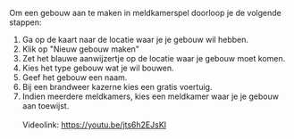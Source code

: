 Om een gebouw aan te maken in meldkamerspel doorloop je de volgende stappen:<br/>
1. Ga op de kaart naar de locatie waar je je gebouw wil hebben.
2. Klik op "Nieuw gebouw maken"
3. Zet het blauwe aanwijzertje op de locatie waar je gebouw moet komen.
4. Kies het type gebouw wat je wil bouwen.
5. Geef het gebouw een naam.
6. Bij een brandweer kazerne kies een gratis voertuig.
7. Indien meerdere meldkamers, kies een meldkamer waar je je gebouw aan toewijst.
<br/><br/>
Videolink: https://youtu.be/jts6h2EJsKI